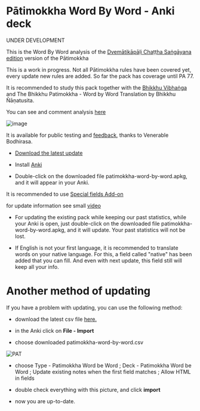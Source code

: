 # Pātimokkha Word By Word - Anki deck

UNDER DEVELOPMENT

This is the Word By Word analysis of the [Dvemātikāpāḷi Chaṭṭha Saṅgāyana edition](https://www.digitalpalireader.online/_dprhtml/index.html?loc=v.6.0.x.x.x.x.t) version of the Pātimokkha

This is a work in progress. Not all Pātimokkha rules have been covered yet, every update new rules are added. So far the pack has coverage until PA 77.

It is recommended to study this pack together with the [Bhikkhu Vibhaṅga](https://suttacentral.net/pitaka/vinaya/pli-tv-vi/pli-tv-bu-vb) and The Bhikkhu Patimokkha - Word by Word Translation by Bhikkhu Ñāṇatusita.

You can see and comment analysis [here](https://docs.google.com/spreadsheets/d/1HnnxNvFZEOltxTQJWvCVkHQAapI6qFlx_p4ygO9JkW0/)

![image](https://user-images.githubusercontent.com/39419221/201099247-07acfb11-a014-4501-9a93-f5c38840b064.png)


It is available for public testing and [feedback](https://docs.google.com/forms/d/e/1FAIpQLSdG6zKDtlwibtrX-cbKVn4WmIs8miH4VnuJvb7f94plCDKJyA/viewform), thanks to Venerable Bodhirasa.

- [Download the latest update](https://github.com/sasanarakkha/study-tools/releases/latest/download/patimokkha-word-by-word.apkg)

- Install [Anki](https://apps.ankiweb.net/)

- Double-click on the downloaded file patimokkha-word-by-word.apkg, and it will appear in your Anki.

It is recommended to use [Special fields Add-on](https://sasanarakkha.github.io/study-tools/special-fields.html)



for update information see small [video](https://user-images.githubusercontent.com/39419221/184583735-fa65dec0-cf6a-4198-91e2-b214662a51c5.mp4)

- For updating the existing pack while keeping our past statistics, while your Anki is open, just double-click on the downloaded file patimokkha-word-by-word.apkg, and it will update. Your past statistics will not be lost.

- If English is not your first language, it is recommended to translate words on your native language. For this, a field called "native" has been added that you can fill. And even with next update, this field still will keep all your info.

# Another method of updating

If you have a problem with updating, you can use the following method:

- download the latest csv file [here.](https://github.com/sasanarakkha/study-tools/releases/latest/download/patimokkha-word-by-word.csv)

- in the Anki click on **File - Import**

- choose downloaded patimokkha-word-by-word.csv

![PAT](https://user-images.githubusercontent.com/39419221/174243196-9ab26e50-9c37-4166-9751-eac936340760.png)

- choose Type - Patimokkha Word be Word ; Deck - Patimokkha Word be Word ; Update existing notes when the first field matches ; Allow HTML in fields

- double check everything with this picture, and click **import**

- now you are up-to-date.


